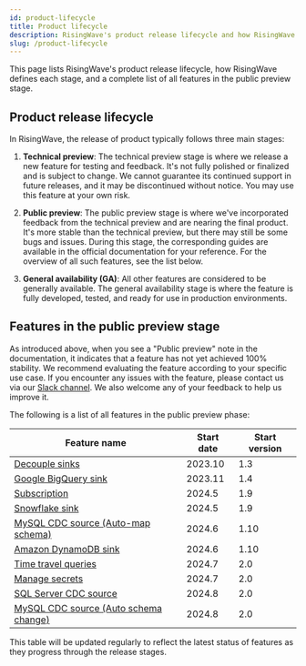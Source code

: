 ```yaml
---
id: product-lifecycle
title: Product lifecycle
description: RisingWave's product release lifecycle and how RisingWave defines each stage.
slug: /product-lifecycle
---
```


This page lists RisingWave's product release lifecycle, how RisingWave defines each stage, and a complete list of all features in the public preview stage.

## Product release lifecycle

In RisingWave, the release of product typically follows three main stages:

1. **Technical preview**: The technical preview stage is where we release a new feature for testing and feedback. It's not fully polished or finalized and is subject to change. We cannot guarantee its continued support in future releases, and it may be discontinued without notice. You may use this feature at your own risk.

2. **Public preview**: The public preview stage is where we've incorporated feedback from the technical preview and are nearing the final product. It's more stable than the technical preview, but there may still be some bugs and issues. During this stage, the corresponding guides are available in the official documentation for your reference. For the overview of all such features, see the list below.

3. **General availability (GA)**: All other features are considered to be generally available. The general availability stage is where the feature is fully developed, tested, and ready for use in production environments.

## Features in the public preview stage

As introduced above, when you see a "Public preview" note in the documentation, it indicates that a feature has not yet achieved 100% stability. We recommend evaluating the feature according to your specific use case. If you encounter any issues with the feature, please contact us via our [Slack channel](https://www.risingwave.com/slack). We also welcome any of your feedback to help us improve it.

The following is a list of all features in the public preview phase:

| Feature name            | Start date | Start version |
|---------------------------|------------|---------------|
| [Decouple sinks](/docs/next/data-delivery/#sink-decoupling)    | 2023.10   | 1.3         |
| [Google BigQuery sink](/docs/next/sink-to-bigquery/)           | 2023.11   | 1.4         |
| [Subscription](/docs/next/subscription)                        | 2024.5    | 1.9         |
| [Snowflake sink](/docs/next/sink-to-snowflake/)                | 2024.5    | 1.9         |
| [MySQL CDC source (Auto-map schema)](/docs/next/ingest-from-mysql-cdc/#automatically-map-upstream-table-schema) | 2024.6     | 1.10          |
| [Amazon DynamoDB sink](/docs/next/sink-to-dynamodb/)           | 2024.6    | 1.10        |
| [Time travel queries](/docs/next/time-travel-queries/)         | 2024.7    | 2.0         |
| [Manage secrets](/docs/next/manage-secrets/)                   | 2024.7    | 2.0         |
| [SQL Server CDC source](/docs/next/ingest-from-sqlserver-cdc/) | 2024.8    | 2.0         |
| [MySQL CDC source (Auto schema change)](/docs/next/ingest-from-mysql-cdc/#automatically-change-schema) | 2024.8     | 2.0           |

This table will be updated regularly to reflect the latest status of features as they progress through the release stages.